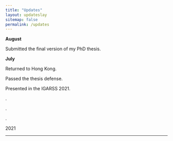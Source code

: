 ```yaml
---
title: "Updates"
layout: updateslay
sitemap: false
permalink: /updates
---
```

**August**

Submitted the final version of my PhD thesis. 

**July**

Returned to Hong Kong.

Passed the thesis defense.

Presented in the IGARSS 2021.

.

.

.

2021

---
